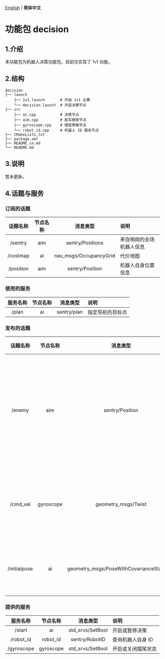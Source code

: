 [English](README.md) | __简体中文__

# 功能包 decision

## 1.介绍

本功能包为机器人决策功能包，目前仅实现了 1v1 功能。

## 2.结构

```
decision
├── launch
    ├── 1v1.launch       # 开始 1v1 比赛
    └── decision.launch  # 开启决策节点
├── src
    ├── ai.cpp           # 决策节点
    ├── aim.cpp          # 敌军搜索节点
    ├── gyroscope.cpp    # 摆尾策略节点
    └── robot_id.cpp     # 机器人 ID 服务节点
├── CMakeLists.txt
├── package.xml
├── README_cn.md
└── README.md
```

## 3.说明

暂未更新。

## 4.话题与服务

### 订阅的话题

| 话题名称   | 节点名称 | 消息类型               | 说明                   |
|:---------:|:-------:|:----------------------:|:-----------------------|
| /sentry   | aim     | sentry/Positions       | 来自哨岗的全场机器人信息 |
| /costmap  | ai      | nav_msgs/OccupancyGrid | 代价地图               |
| /position | aim     | sentry/Position        | 机器人自身位置信息      |

### 使用的服务

| 服务名称 | 节点名称 | 消息类型    | 说明            |
|:-------:|:-------:|:-----------:|:-------------- |
| /plan   | ai      | sentry/plan | 指定导航的目标点 |

### 发布的话题

| 话题名称      | 节点名称   | 消息类型                                | 说明                         |
|:------------:|:---------:|:---------------------------------------:|:----------------------------|
| /enemy       | aim       | sentry/Position                         | 当前锁定的敌方机器人的位置信息 |
| /cmd_vel     | gyroscope | geometry_msgs/Twist                     | 控制机器人底盘的速度          |
| /initialpose | ai        | geometry_msgs/PoseWithCovarianceStamped | 机器人初始位姿               |

### 提供的服务

| 服务名称    | 节点名称   | 消息类型         | 说明              |
|:----------:|:---------:|:----------------:|:------------------|
| /start     | ai        | std_srvs/SetBool | 开启或暂停决策     |
| /robot_id  | robot_id  | sentry/RobotID   | 查询机器人自身 ID  |
| /gyroscope | gyroscope | std_srvs/SetBool | 开启或关闭摆尾状态 |
